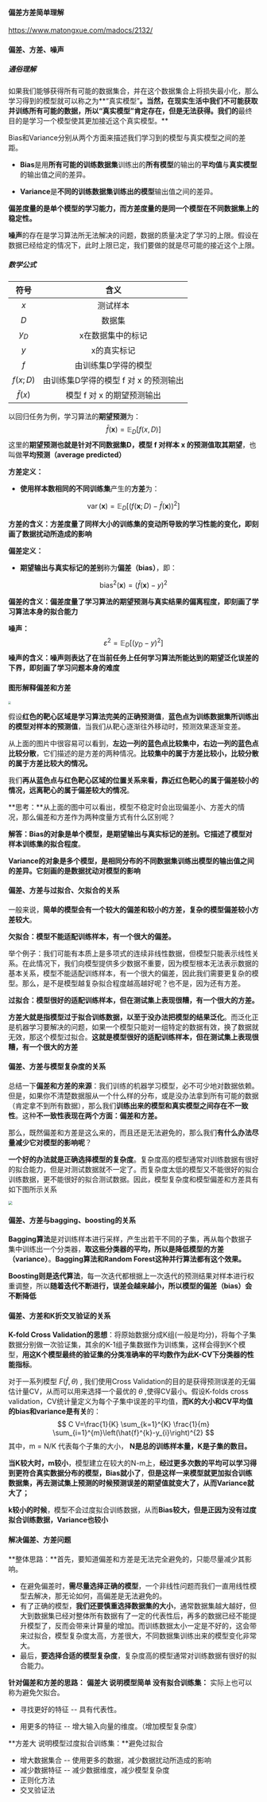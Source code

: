 #### 偏差方差简单理解

https://www.matongxue.com/madocs/2132/

#### 偏差、方差、噪声

##### 通俗理解

如果我们能够获得所有可能的数据集合，并在这个数据集合上将损失最小化，那么学习得到的模型就可以称之为**“真实模型”**。当然，在现实生活中我们不可能获取并训练所有可能的数据，所以“真实模型”肯定存在，但是无法获得。我们的**最终目的是学习一个模型使其更加接近这个真实模型。**

Bias和Variance分别从两个方面来描述我们学习到的模型与真实模型之间的差距。

- **Bias**是用**所有可能的训练数据集**训练出的**所有模型**的输出的**平均值**与**真实模型**的输出值之间的差异。

- **Variance**是**不同的训练数据集训练出的模型**输出值之间的差异。

**偏差度量的是单个模型的学习能力，而方差度量的是同一个模型在不同数据集上的稳定性。**

**噪声**的存在是学习算法所无法解决的问题，数据的质量决定了学习的上限。假设在数据已经给定的情况下，此时上限已定，我们要做的就是尽可能的接近这个上限。

##### 数学公式

|     符号     |                 含义                  |
| :----------: | :-----------------------------------: |
|     $x$      |               测试样本                |
|     $D$      |                数据集                 |
|    $y_D$     |           x在数据集中的标记           |
|     $y$      |              x的真实标记              |
|     $f$      |          由训练集D学得的模型          |
|   $f(x;D)$   | 由训练集D学得的模型 f 对 x 的预测输出 |
| $\bar{f}(x)$ |      模型 f 对 x 的期望预测输出       |

以回归任务为例，学习算法的**期望预测**为：
$$
\bar{f}(\boldsymbol{x})=\mathbb{E}_{D}[f(x, D)]
$$
这里的**期望预测也就是针对不同数据集D，模型 f 对样本 x 的预测值取其期望**，也叫做**平均预测（average predicted）**

**方差定义：**

- **使用样本数相同的不同训练集**产生的**方差**为：

$$
\operatorname{var}(\boldsymbol{x})=\mathbb{E}_{D}\left[(f(\boldsymbol{x} ; D)-\bar{f}(\boldsymbol{x}))^{2}\right]
$$

**方差的含义：方差度量了同样大小的训练集的变动所导致的学习性能的变化，即刻画了数据扰动所造成的影响**

**偏差定义：**

- **期望输出与真实标记的差别**称为**偏差（bias）**，即：

$$
\operatorname{bias}^{2}(\boldsymbol{x})=(\bar{f}(\boldsymbol{x})-y)^{2}
$$

**偏差的含义：偏差度量了学习算法的期望预测与真实结果的偏离程度，即刻画了学习算法本身的拟合能力**

**噪声：**
$$
\varepsilon^{2}=\mathbb{E}_{D}\left[\left(y_{D}-y\right)^{2}\right]
$$
**噪声的含义：噪声则表达了在当前任务上任何学习算法所能达到的期望泛化误差的下界，即刻画了学习问题本身的难度**

#### 图形解释偏差和方差

<img src="https://blog-1258986886.cos.ap-beijing.myqcloud.com/%E6%9C%BA%E5%99%A8%E5%AD%A6%E4%B9%A0/22-1.png" style="zoom:33%;" />

假设**红色的靶心区域是学习算法完美的正确预测值**，**蓝色点为训练数据集所训练出的模型对样本的预测值**，当我们从靶心逐渐往外移动时，预测效果逐渐变差。

从上面的图片中很容易可以看到，**左边一列的蓝色点比较集中，右边一列的蓝色点比较分散**，它们描述的是方差的两种情况。**比较集中的属于方差比较小，比较分散的属于方差比较大的情况。**

我们**再从蓝色点与红色靶心区域的位置关系来看，靠近红色靶心的属于偏差较小的情况，远离靶心的属于偏差较大的情况**。

**思考：**从上面的图中可以看出，模型不稳定时会出现偏差小、方差大的情况，那么偏差和方差作为两种度量方式有什么区别呢？

**解答：Bias的对象是单个模型，是期望输出与真实标记的差别。它描述了模型对样本训练集的拟合程度**。

**Variance的对象是多个模型，是相同分布的不同数据集训练出模型的输出值之间的差异。它刻画的是数据扰动对模型的影响**

#### 偏差、方差与过拟合、欠拟合的关系

一般来说，**简单的模型会有一个较大的偏差和较小的方差，复杂的模型偏差较小方差较大**。

**欠拟合：模型不能适配训练样本，有一个很大的偏差。**

举个例子：我们可能有本质上是多项式的连续非线性数据，但模型只能表示线性关系。在此情况下，我们向模型提供多少数据不重要，因为模型根本无法表示数据的基本关系，模型不能适配训练样本，有一个很大的偏差，因此我们需要更复杂的模型。那么，是不是模型越复杂拟合程度越高越好呢？也不是，因为还有方差。

**过拟合：模型很好的适配训练样本，但在测试集上表现很糟，有一个很大的方差。**

**方差大就是指模型过于拟合训练数据，以至于没办法把模型的结果泛化**。而泛化正是机器学习要解决的问题，如果一个模型只能对一组特定的数据有效，换了数据就无效，那这个模型过拟合。**这就是模型很好的适配训练样本，但在测试集上表现很糟，有一个很大的方差**

#### 偏差、方差与模型复杂度的关系

总结一下**偏差和方差的来源**：我们训练的机器学习模型，必不可少地对数据依赖。但是，如果你不清楚数据服从一个什么样的分布，或是没办法拿到所有可能的数据（肯定拿不到所有数据），那么我们**训练出来的模型和真实模型之间存在不一致性**。这种**不一致性表现在两个方面：偏差和方差。**

那么，既然偏差和方差是这么来的，而且还是无法避免的，那么我们**有什么办法尽量减少它对模型的影响呢**？

**一个好的办法就是正确选择模型的复杂度**。复杂度高的模型通常对训练数据有很好的拟合能力，但是对测试数据就不一定了。而复杂度太低的模型又不能很好的拟合训练数据，更不能很好的拟合测试数据。因此，模型复杂度和模型偏差和方差具有如下图所示关系

<img src="https://blog-1258986886.cos.ap-beijing.myqcloud.com/%E6%9C%BA%E5%99%A8%E5%AD%A6%E4%B9%A0/22-2.png" style="zoom:50%;" />

#### 偏差、方差与bagging、boosting的关系

**Bagging算法**是对训练样本进行采样，产生出若干不同的子集，再从每个数据子集中训练出一个分类器，**取这些分类器的平均，所以是降低模型的方差（variance）**。**Bagging算法和Random Forest这种并行算法都有这个效果。**

**Boosting则是迭代算法**，每一次迭代都根据上一次迭代的预测结果对样本进行权重调整，所以**随着迭代不断进行，误差会越来越小，所以模型的偏差（bias）会不断降低**

#### 偏差、方差和K折交叉验证的关系

**K-fold Cross Validation的思想**：将原始数据分成K组(一般是均分)，将每个子集数据分别做一次验证集，其余的K-1组子集数据作为训练集，这样会得到K个模型，**用这K个模型最终的验证集的分类准确率的平均数作为此K-CV下分类器的性能指标**。

对于一系列模型 $F(\hat{f}, \theta)$ , 我们使用Cross Validation的目的是获得预测误差的无偏估计量CV，从而可以用来选择一个最优的 $\theta$ ,使得CV最小。假设K-folds cross validation，CV统计量定义为每个子集中误差的平均值，**而K的大小和CV平均值的bias和variance是有关**的：
$$
C V=\frac{1}{K} \sum_{k=1}^{K} \frac{1}{m} \sum_{i=1}^{m}\left(\hat{f}^{k}-y_{i}\right)^{2}
$$
其中，m = N/K 代表每个子集的大小， **N是总的训练样本量，K是子集的数目。**

**当K较大时，m较小**，模型建立在较大的N-m上，**经过更多次数的平均可以学习得到更符合真实数据分布的模型，Bias就小了**，**但是这样一来模型就更加拟合训练数据集，再去测试集上预测的时候预测误差的期望值就变大了，从而Variance就大了；**

**k较小的时候**，模型不会过度拟合训练数据，从而**Bias较大，但是正因为没有过度拟合训练数据，Variance也较小**

#### 解决偏差、方差问题

**整体思路：**首先，要知道偏差和方差是无法完全避免的，只能尽量减少其影响。

- 在避免偏差时，**需尽量选择正确的模型**，一个非线性问题而我们一直用线性模型去解决，那无论如何，高偏差是无法避免的。
- 有了正确的模型，**我们还要慎重选择数据集的大小**，通常数据集越大越好，但大到数据集已经对整体所有数据有了一定的代表性后，再多的数据已经不能提升模型了，反而会带来计算量的增加。而训练数据太小一定是不好的，这会带来过拟合，模型复杂度太高，方差很大，不同数据集训练出来的模型变化非常大。
- 最后，**要选择合适的模型复杂度**，复杂度高的模型通常对训练数据有很好的拟合能力。

**针对偏差和方差的思路：**
**偏差大 说明模型简单 没有拟合训练集：** 实际上也可以称为避免欠拟合。

- 寻找更好的特征 -- 具有代表性。

- 用更多的特征 -- 增大输入向量的维度。（增加模型复杂度）

**方差大 说明模型过度拟合训练集：**避免过拟合

- 增大数据集合 -- 使用更多的数据，减少数据扰动所造成的影响
- 减少数据特征 -- 减少数据维度，减少模型复杂度
- 正则化方法
- 交叉验证法


